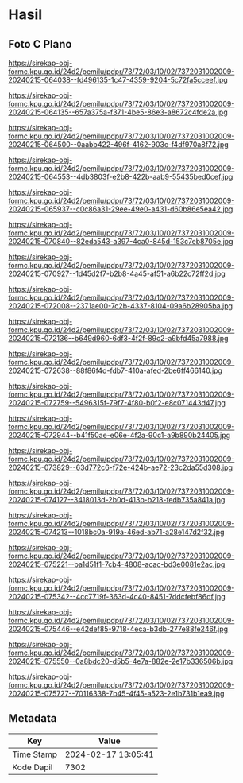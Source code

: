 # Hasil

## Foto C Plano

https://sirekap-obj-formc.kpu.go.id/24d2/pemilu/pdpr/73/72/03/10/02/7372031002009-20240215-064038--fd496135-1c47-4359-9204-5c72fa5cceef.jpg

https://sirekap-obj-formc.kpu.go.id/24d2/pemilu/pdpr/73/72/03/10/02/7372031002009-20240215-064135--657a375a-f371-4be5-86e3-a8672c4fde2a.jpg

https://sirekap-obj-formc.kpu.go.id/24d2/pemilu/pdpr/73/72/03/10/02/7372031002009-20240215-064500--0aabb422-496f-4162-903c-f4df970a8f72.jpg

https://sirekap-obj-formc.kpu.go.id/24d2/pemilu/pdpr/73/72/03/10/02/7372031002009-20240215-064553--4db3803f-e2b8-422b-aab9-55435bed0cef.jpg

https://sirekap-obj-formc.kpu.go.id/24d2/pemilu/pdpr/73/72/03/10/02/7372031002009-20240215-065937--c0c86a31-29ee-49e0-a431-d60b86e5ea42.jpg

https://sirekap-obj-formc.kpu.go.id/24d2/pemilu/pdpr/73/72/03/10/02/7372031002009-20240215-070840--82eda543-a397-4ca0-845d-153c7eb8705e.jpg

https://sirekap-obj-formc.kpu.go.id/24d2/pemilu/pdpr/73/72/03/10/02/7372031002009-20240215-070927--1d45d2f7-b2b8-4a45-af51-a6b22c72ff2d.jpg

https://sirekap-obj-formc.kpu.go.id/24d2/pemilu/pdpr/73/72/03/10/02/7372031002009-20240215-072008--2371ae00-7c2b-4337-8104-09a6b28905ba.jpg

https://sirekap-obj-formc.kpu.go.id/24d2/pemilu/pdpr/73/72/03/10/02/7372031002009-20240215-072136--b649d960-6df3-4f2f-89c2-a9bfd45a7988.jpg

https://sirekap-obj-formc.kpu.go.id/24d2/pemilu/pdpr/73/72/03/10/02/7372031002009-20240215-072638--88f86f4d-fdb7-410a-afed-2be6ff466140.jpg

https://sirekap-obj-formc.kpu.go.id/24d2/pemilu/pdpr/73/72/03/10/02/7372031002009-20240215-072759--5496315f-79f7-4f80-b0f2-e8c071443d47.jpg

https://sirekap-obj-formc.kpu.go.id/24d2/pemilu/pdpr/73/72/03/10/02/7372031002009-20240215-072944--b41f50ae-e06e-4f2a-90c1-a9b890b24405.jpg

https://sirekap-obj-formc.kpu.go.id/24d2/pemilu/pdpr/73/72/03/10/02/7372031002009-20240215-073829--63d772c6-f72e-424b-ae72-23c2da55d308.jpg

https://sirekap-obj-formc.kpu.go.id/24d2/pemilu/pdpr/73/72/03/10/02/7372031002009-20240215-074127--3418013d-2b0d-413b-b218-fedb735a841a.jpg

https://sirekap-obj-formc.kpu.go.id/24d2/pemilu/pdpr/73/72/03/10/02/7372031002009-20240215-074213--1018bc0a-919a-46ed-ab71-a28e147d2f32.jpg

https://sirekap-obj-formc.kpu.go.id/24d2/pemilu/pdpr/73/72/03/10/02/7372031002009-20240215-075221--ba1d51f1-7cb4-4808-acac-bd3e0081e2ac.jpg

https://sirekap-obj-formc.kpu.go.id/24d2/pemilu/pdpr/73/72/03/10/02/7372031002009-20240215-075342--4cc7719f-363d-4c40-8451-7ddcfebf86df.jpg

https://sirekap-obj-formc.kpu.go.id/24d2/pemilu/pdpr/73/72/03/10/02/7372031002009-20240215-075446--e42def85-9718-4eca-b3db-277e88fe246f.jpg

https://sirekap-obj-formc.kpu.go.id/24d2/pemilu/pdpr/73/72/03/10/02/7372031002009-20240215-075550--0a8bdc20-d5b5-4e7a-882e-2e17b336506b.jpg

https://sirekap-obj-formc.kpu.go.id/24d2/pemilu/pdpr/73/72/03/10/02/7372031002009-20240215-075727--70116338-7b45-4f45-a523-2e1b731b1ea9.jpg


## Metadata

| Key        | Value               |
| ---------- | ------------------- |
| Time Stamp | 2024-02-17 13:05:41 |
| Kode Dapil | 7302                |



